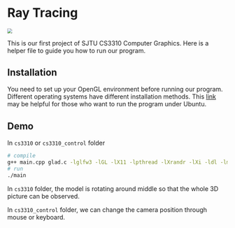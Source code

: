 # Ray Tracing

<img src="dzy.gif" style="zoom:67%;" />

This is our first project of SJTU CS3310 Computer Graphics. Here is a helper file to guide you how to run our program.

## Installation

You need to set up your OpenGL environment before running our program. Different operating systems have different installation methods. This [link](https://zhuanlan.zhihu.com/p/427278169) may be helpful for those who want to run the program under Ubuntu.

## Demo

In `cs3310` or `cs3310_control` folder

```bash
# compile
g++ main.cpp glad.c -lglfw3 -lGL -lX11 -lpthread -lXrandr -lXi -ldl -lm -lXxf86vm -lXinerama -lXcursor -o main
# run
./main
```

In `cs3310` folder, the model is rotating around middle so that the whole 3D picture can be observed. 

In `cs3310_control` folder, we can change the camera position through mouse or keyboard.
